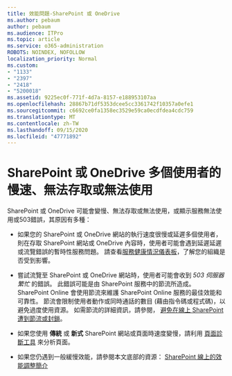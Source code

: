 ```yaml
---
title: 效能問題-SharePoint 或 OneDrive
ms.author: pebaum
author: pebaum
ms.audience: ITPro
ms.topic: article
ms.service: o365-administration
ROBOTS: NOINDEX, NOFOLLOW
localization_priority: Normal
ms.custom:
- "1133"
- "2397"
- "2418"
- "5200018"
ms.assetid: 9225ec0f-771f-4d7a-8157-e188953107aa
ms.openlocfilehash: 28867b71df5353dcee5cc3361742f10357a0efe1
ms.sourcegitcommit: c6692ce0fa1358ec3529e59ca0ecdfdea4cdc759
ms.translationtype: MT
ms.contentlocale: zh-TW
ms.lasthandoff: 09/15/2020
ms.locfileid: "47771892"
---
```

# <a name="sharepoint-or-onedrive-slow-inaccessible-or-unavailable-for-multiple-users"></a>SharePoint 或 OneDrive 多個使用者的慢速、無法存取或無法使用

SharePoint 或 OneDrive 可能會變慢、無法存取或無法使用，或顯示服務無法使用或503錯誤，其原因有多種：
  
- 如果您的 SharePoint 或 OneDrive 網站的執行速度很慢或延遲多個使用者，則在存取 SharePoint 網站或 OneDrive 內容時，使用者可能會遇到延遲延遲或流覽錯誤的暫時性服務問題。 請查看[服務健康情況儀表板](https://admin.microsoft.com/AdminPortal/Home#/servicehealth)，了解您的組織是否受到影響。
  
- 嘗試流覽至 SharePoint 或 OneDrive 網站時，使用者可能會收到 *503 伺服器繁忙* 的錯誤。 此錯誤可能是由 SharePoint 服務中的節流所造成。 SharePoint Online 會使用節流來維護 SharePoint Online 服務的最佳效能和可靠性。 節流會限制使用者動作或同時通話的數目 (藉由指令碼或程式碼)，以避免過度使用資源。 如需節流的詳細資訊，請參閱， [避免在線上 SharePoint 遭到節流或封鎖](https://docs.microsoft.com/sharepoint/dev/general-development/how-to-avoid-getting-throttled-or-blocked-in-sharepoint-online)。

- 如果您使用 **傳統** 或 **新式** SharePoint 網站或頁面時速度變慢，請利用 [頁面診斷工具](https://aka.ms/perftool) 來分析頁面。
  
- 如果您仍遇到一般緩慢效能，請參閱本文底部的資源： [SharePoint 線上的效能調整簡介](https://go.microsoft.com/fwlink/?linkid=2024334)
  